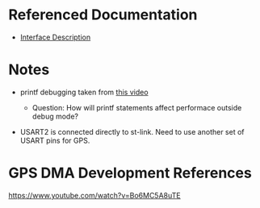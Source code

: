 # Referenced Documentation
- [Interface Description](https://content.u-blox.com/sites/default/files/documents/u-blox-F9-HPG-1.13_InterfaceDescription_UBX-21023318.pdf)

# Notes
- printf debugging taken from [this video](https://www.youtube.com/watch?v=sPzQ5CniWtw)
    - Question: How will printf statements affect performace outside debug mode?
    
- USART2 is connected directly to st-link. Need to use another set of USART pins for GPS.

# GPS DMA Development References

https://www.youtube.com/watch?v=Bo6MC5A8uTE
